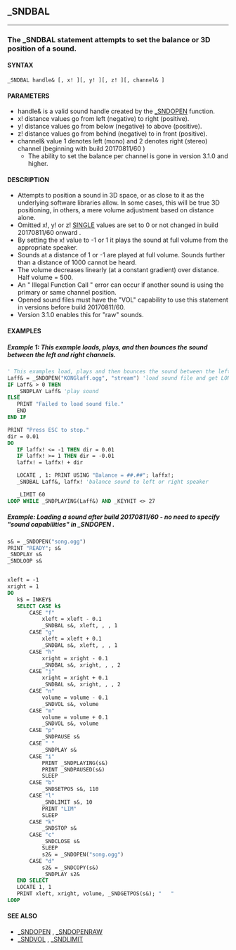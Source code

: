 ## _SNDBAL
---

### The _SNDBAL statement attempts to set the balance or 3D position of a sound.

#### SYNTAX

`_SNDBAL handle& [, x! ][, y! ][, z! ][, channel& ]`

#### PARAMETERS
* handle& is a valid sound handle created by the [_SNDOPEN](./_SNDOPEN.md) function.
* x! distance values go from left (negative) to right (positive).
* y! distance values go from below (negative) to above (positive).
* z! distance values go from behind (negative) to in front (positive).
* channel& value 1 denotes left (mono) and 2 denotes right (stereo) channel (beginning with build 20170811/60 )
	* The ability to set the balance per channel is gone in version 3.1.0 and higher.


#### DESCRIPTION
* Attempts to position a sound in 3D space, or as close to it as the underlying software libraries allow. In some cases, this will be true 3D positioning, in others, a mere volume adjustment based on distance alone.
* Omitted x!, y! or z! [SINGLE](./SINGLE.md) values are set to 0 or not changed in build 20170811/60 onward .
* By setting the x! value to -1 or 1 it plays the sound at full volume from the appropriate speaker.
* Sounds at a distance of 1 or -1 are played at full volume. Sounds further than a distance of 1000 cannot be heard.
* The volume decreases linearly (at a constant gradient) over distance. Half volume = 500.
* An " Illegal Function Call " error can occur if another sound is using the primary or same channel position.
* Opened sound files must have the "VOL" capability to use this statement in versions before build 20170811/60.
* Version 3.1.0 enables this for "raw" sounds.


#### EXAMPLES
##### Example 1: This example loads, plays, and then bounces the sound between the left and right channels.
```vb
' This examples load, plays and then bounces the sound between the left and right channels
Laff& = _SNDOPEN("KONGlaff.ogg", "stream") 'load sound file and get LONG handle value
IF Laff& > 0 THEN
   _SNDPLAY Laff& 'play sound
ELSE
   PRINT "Failed to load sound file."
   END
END IF

PRINT "Press ESC to stop."
dir = 0.01
DO
   IF laffx! <= -1 THEN dir = 0.01
   IF laffx! >= 1 THEN dir = -0.01
   laffx! = laffx! + dir

   LOCATE , 1: PRINT USING "Balance = ##.##"; laffx!;
   _SNDBAL Laff&, laffx! 'balance sound to left or right speaker

   _LIMIT 60
LOOP WHILE _SNDPLAYING(Laff&) AND _KEYHIT <> 27
```
  
##### Example: Loading a sound after build 20170811/60 - no need to specify "sound capabilities" in _SNDOPEN .
```vb
s& = _SNDOPEN("song.ogg")
PRINT "READY"; s&
_SNDPLAY s&
_SNDLOOP s&


xleft = -1
xright = 1
DO
   k$ = INKEY$
   SELECT CASE k$
       CASE "f"
           xleft = xleft - 0.1
           _SNDBAL s&, xleft, , , 1
       CASE "g"
           xleft = xleft + 0.1
           _SNDBAL s&, xleft, , , 1
       CASE "h"
           xright = xright - 0.1
           _SNDBAL s&, xright, , , 2
       CASE "j"
           xright = xright + 0.1
           _SNDBAL s&, xright, , , 2
       CASE "n"
           volume = volume - 0.1
           _SNDVOL s&, volume
       CASE "m"
           volume = volume + 0.1
           _SNDVOL s&, volume
       CASE "p"
           _SNDPAUSE s&
       CASE " "
           _SNDPLAY s&
       CASE "i"
           PRINT _SNDPLAYING(s&)
           PRINT _SNDPAUSED(s&)
           SLEEP
       CASE "b"
           _SNDSETPOS s&, 110
       CASE "l"
           _SNDLIMIT s&, 10
           PRINT "LIM"
           SLEEP
       CASE "k"
           _SNDSTOP s&
       CASE "c"
           _SNDCLOSE s&
           SLEEP
           s2& = _SNDOPEN("song.ogg")
       CASE "d"
           s2& = _SNDCOPY(s&)
           _SNDPLAY s2&
   END SELECT
   LOCATE 1, 1
   PRINT xleft, xright, volume, _SNDGETPOS(s&); "   "
LOOP
```
  


#### SEE ALSO
* [_SNDOPEN](./_SNDOPEN.md) , [_SNDOPENRAW](./_SNDOPENRAW.md)
* [_SNDVOL](./_SNDVOL.md) , [_SNDLIMIT](./_SNDLIMIT.md)

